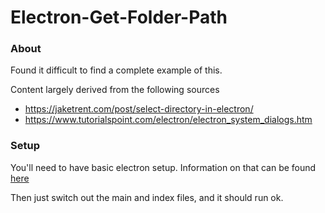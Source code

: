 # Electron-Get-Folder-Path

### About 
Found it difficult to find a complete example of this.

Content largely derived from the following sources

* <a href="https://jaketrent.com/post/select-directory-in-electron/">https://jaketrent.com/post/select-directory-in-electron/</a>
* <a href="https://www.tutorialspoint.com/electron/electron_system_dialogs.htm">https://www.tutorialspoint.com/electron/electron_system_dialogs.htm</a>

### Setup
You'll need to have basic electron setup. Information on that can be found <a href="https://electronjs.org/docs/tutorial/first-app">here</a>

Then just switch out the main and index files, and it should run ok.
